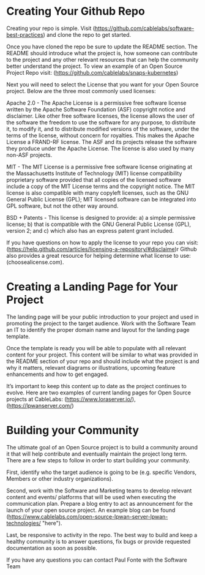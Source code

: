 # Creating Your Github Repo 

Creating your repo is simple. Visit (https://github.com/cablelabs/software-best-practices) and clone the repo to get started. 

Once you have cloned the repo be sure to update the README section. The README should introduce what the project is, how someone can contribute to the project and any other relevant resources that can help the community better understand the project. To view an example of an Open Source Project Repo visit: (https://github.com/cablelabs/snaps-kubernetes)  

Next you will need to select the License that you want for your Open Source project. Below are the three most commonly used licenses: 

Apache 2.0 - The Apache License is a permissive free software license written by the Apache Software Foundation (ASF)  copyright notice and disclaimer. Like other free software licenses, the license allows the user of the software the freedom to use the software for any purpose, to distribute it, to modify it, and to distribute modified versions of the software, under the terms of the license, without concern for royalties. This makes the Apache License a FRAND-RF license. The ASF and its projects release the software they produce under the Apache License. The license is also used by many non-ASF projects. 

MIT - The MIT License is a permissive free software license originating at the Massachusetts Institute of Technology (MIT) license compatibility proprietary software provided that all copies of the licensed software include a copy of the MIT License terms and the copyright notice. The MIT license is also compatible with many copyleft licenses, such as the GNU General Public License (GPL); MIT licensed software can be integrated into GPL software, but not the other way around. 

BSD + Patents - This license is designed to provide: a) a simple permissive license; b) that is compatible with the GNU General Public License (GPL), version 2; and c) which also has an express patent grant included. 

 
If you have questions on how to apply the license to your repo you can visit: (https://help.github.com/articles/licensing-a-repository/#disclaime)r  Github also provides a great resource for helping determine what license to use: (choosealicense.com). 

 

# Creating a Landing Page for Your Project 

The landing page will be your public introduction to your project and used in promoting the project to the target audience.  Work with the Software Team an IT to identify the proper domain name and layout for the landing page template.  

Once the template is ready you will be able to populate with all relevant content for your project.  This content will be similar to what was provided in the README section of your repo and should include what the project is and why it matters, relevant diagrams or illustrations, upcoming feature enhancements and how to get engaged.  

It’s important to keep this content up to date as the project continues to evolve. Here are two examples of current landing pages for Open Source projects at CableLabs: (https://www.loraserver.io/), (https://lpwanserver.com/)  

 

# Building your Community 

The ultimate goal of an Open Source project is to build a community around it that will help contribute and eventually maintain the project long term.  There are a few steps to follow in order to start building your community.  

First, identify who the target audience is going to be (e.g. specific Vendors, Members or other industry organizations).  

Second, work with the Software and Marketing teams to develop relevant content and events/ platforms that will be used when executing the communication plan. Prepare a blog entry to act as announcement for the launch of your open source project. An example blog can be found (https://www.cablelabs.com/open-source-lpwan-server-lpwan-technologies/ "here"). 

Last, be responsive to activity in the repo. The best way to build and keep a healthy community is to answer questions, fix bugs or provide requested documentation as soon as possible.  

If you have any questions you can contact Paul Fonte with the Software Team
